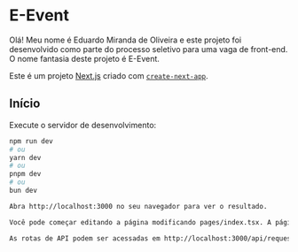 # E-Event

Olá! Meu nome é Eduardo Miranda de Oliveira e este projeto foi desenvolvido como parte do processo seletivo para uma vaga de front-end. O nome fantasia deste projeto é E-Event.

Este é um projeto [Next.js](https://nextjs.org/) criado com [`create-next-app`](https://github.com/vercel/next.js/tree/canary/packages/create-next-app).

## Início

Execute o servidor de desenvolvimento:

```bash
npm run dev
# ou
yarn dev
# ou
pnpm dev
# ou
bun dev

Abra http://localhost:3000 no seu navegador para ver o resultado.

Você pode começar editando a página modificando pages/index.tsx. A página atualiza automaticamente conforme você edita o arquivo.

As rotas de API podem ser acessadas em http://localhost:3000/api/requests. Este endpoint pode ser editado em pages/api/requests.ts.
